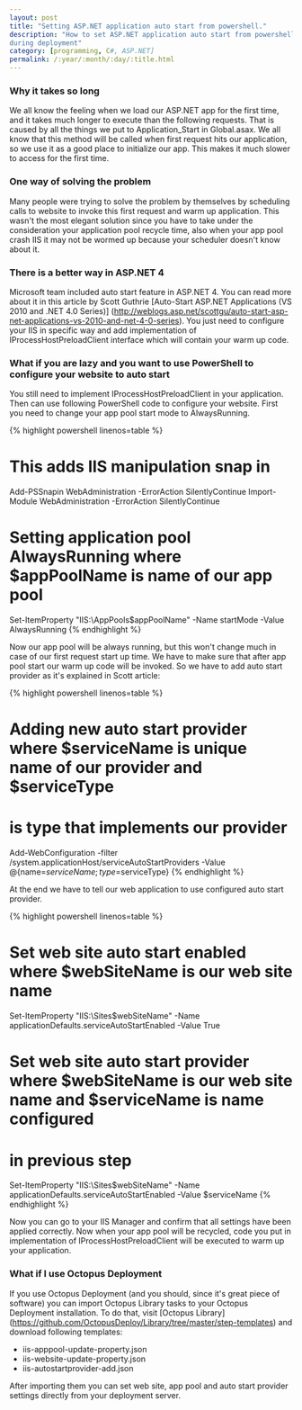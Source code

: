 ```yaml
---
layout: post
title: "Setting ASP.NET application auto start from powershell."
description: "How to set ASP.NET application auto start from powershell script which may be used
during deployment"
category: [programming, C#, ASP.NET]
permalink: /:year/:month/:day/:title.html
--- 
```

### Why it takes so long
We all know the feeling when we load our ASP.NET app for the first time, and it takes much longer
to execute than the following requests. That is caused by all the things we put to Application_Start
in Global.asax. We all know that this method will be called when first request hits our application,
so we use it as a good place to initialize our app. This makes it much slower to access for the first
time. 

### One way of solving the problem
Many people were trying to solve the problem by themselves by scheduling calls to website to invoke
this first request and warm up application. This wasn't the most elegant solution since you have to
take under the consideration your application pool recycle time, also when your app pool crash IIS
it may not be wormed up because your scheduler doesn't know about it. 

### There is a better way in ASP.NET 4
Microsoft team included auto start feature in ASP.NET 4. You can read more about it in this article by
Scott Guthrie [Auto-Start ASP.NET Applications (VS 2010 and .NET 4.0 Series)]
(http://weblogs.asp.net/scottgu/auto-start-asp-net-applications-vs-2010-and-net-4-0-series). You just
need to configure your IIS in specific way and add implementation of IProcessHostPreloadClient interface
which will contain your warm up code. 

### What if you are lazy and you want to use PowerShell to configure your website to auto start
You still need to implement IProcessHostPreloadClient in your application. Then can use following
PowerShell code to configure your website. First you need to change your app pool start mode to
AlwaysRunning.

{% highlight powershell linenos=table %}
# This adds IIS manipulation snap in
Add-PSSnapin WebAdministration -ErrorAction SilentlyContinue
Import-Module WebAdministration -ErrorAction SilentlyContinue

# Setting application pool AlwaysRunning where $appPoolName is name of our app pool
Set-ItemProperty "IIS:\AppPools\$appPoolName" -Name startMode -Value AlwaysRunning
{% endhighlight %}

Now our app pool will be always running, but this won't change much in case of our first request
start up time. We have to make sure that after app pool start our warm up code will be invoked. So
we have to add auto start provider as it's explained in Scott article:

{% highlight powershell linenos=table %}
# Adding new auto start provider where $serviceName is unique name of our provider and $serviceType
# is type that implements our provider
Add-WebConfiguration -filter /system.applicationHost/serviceAutoStartProviders -Value @{name=$serviceName; type=$serviceType}
{% endhighlight %}

At the end we have to tell our web application to use configured auto start provider.

{% highlight powershell linenos=table %}
# Set web site auto start enabled where $webSiteName is our web site name
Set-ItemProperty "IIS:\Sites\$webSiteName" -Name applicationDefaults.serviceAutoStartEnabled -Value True
# Set web site auto start provider where $webSiteName is our web site name and $serviceName is name configured
# in previous step
Set-ItemProperty "IIS:\Sites\$webSiteName" -Name applicationDefaults.serviceAutoStartEnabled -Value $serviceName
{% endhighlight %}

Now you can go to your IIS Manager and confirm that all settings have been applied correctly. Now
when your app pool will be recycled, code you put in implementation of IProcessHostPreloadClient will
be executed to warm up your application.

### What if I use Octopus Deployment
If you use Octopus Deployment (and you should, since it's great piece of software) you can import
Octopus Library tasks to your Octopus Deployment installation. To do that, visit [Octopus Library]
(https://github.com/OctopusDeploy/Library/tree/master/step-templates) and download following templates:

* iis-apppool-update-property.json
* iis-website-update-property.json
* iis-autostartprovider-add.json

After importing them you can set web site, app pool and auto start provider settings directly from your
deployment server.

